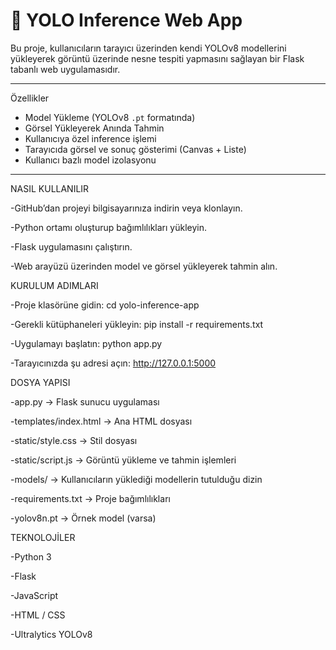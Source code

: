 # 🧠 YOLO Inference Web App

Bu proje, kullanıcıların tarayıcı üzerinden kendi YOLOv8 modellerini yükleyerek görüntü üzerinde nesne tespiti yapmasını sağlayan bir Flask tabanlı web uygulamasıdır.

---

  Özellikler

- Model Yükleme (YOLOv8 `.pt` formatında)
- Görsel Yükleyerek Anında Tahmin
- Kullanıcıya özel inference işlemi
- Tarayıcıda görsel ve sonuç gösterimi (Canvas + Liste)
- Kullanıcı bazlı model izolasyonu

---

  NASIL KULLANILIR
  
-GitHub’dan projeyi bilgisayarınıza indirin veya klonlayın.

-Python ortamı oluşturup bağımlılıkları yükleyin.

-Flask uygulamasını çalıştırın.

-Web arayüzü üzerinden model ve görsel yükleyerek tahmin alın.

  KURULUM ADIMLARI

-Proje klasörüne gidin:
cd yolo-inference-app

-Gerekli kütüphaneleri yükleyin:
pip install -r requirements.txt

-Uygulamayı başlatın:
python app.py

-Tarayıcınızda şu adresi açın:
http://127.0.0.1:5000

   DOSYA YAPISI

-app.py → Flask sunucu uygulaması

-templates/index.html → Ana HTML dosyası

-static/style.css → Stil dosyası

-static/script.js → Görüntü yükleme ve tahmin işlemleri

-models/ → Kullanıcıların yüklediği modellerin tutulduğu dizin

-requirements.txt → Proje bağımlılıkları

-yolov8n.pt → Örnek model (varsa)

   TEKNOLOJİLER
   
-Python 3

-Flask

-JavaScript

-HTML / CSS

-Ultralytics YOLOv8
